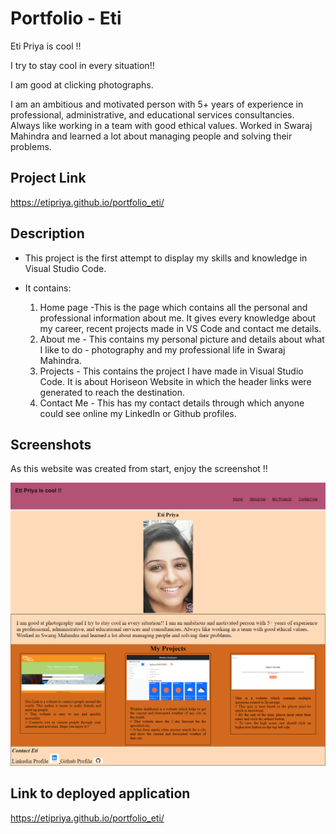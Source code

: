 # Portfolio - Eti

Eti Priya is cool !!

I try to stay cool in every situation!!

I am good at clicking photographs.

I am an ambitious and motivated person with 5+ years of experience in professional, administrative, and educational services consultancies. Always like working in a team with good ethical values. Worked in Swaraj Mahindra and learned a lot about managing people and solving their problems.

## Project Link

https://etipriya.github.io/portfolio_eti/

## Description

- This project is the first attempt to display my skills and knowledge in Visual Studio Code.
- It contains:

  1. Home page -This is the page which contains all the personal and professional information about me. It gives every knowledge about my career, recent projects made in VS Code and contact me details.
  2. About me - This contains my personal picture and details about what I like to do - photography and my professional life in Swaraj Mahindra.
  3. Projects - This contains the project I have made in Visual Studio Code. It is about Horiseon Website in which the header links were generated to reach the destination.
  4. Contact Me - This has my contact details through which anyone could see online my LinkedIn or Github profiles.

## Screenshots

As this website was created from start, enjoy the screenshot !!

![image](./assets/images/portfolio.png)

## Link to deployed application

https://etipriya.github.io/portfolio_eti/
